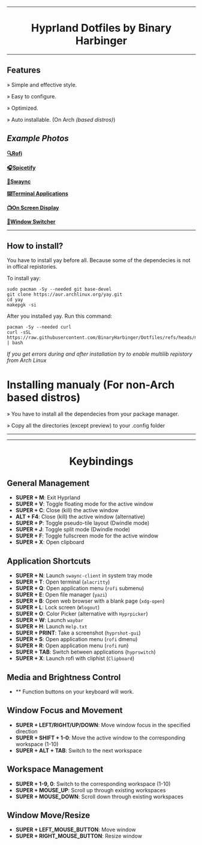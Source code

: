 
----------------------------------------------------------------------------------------

<h1 align="center">Hyprland Dotfiles by Binary Harbinger</h1>

----------------------------------------------------------------------------------------

## Features

» Simple and effective style.

» Easy to configure.

» Optimized.

» Auto installable. (On Arch *(based distros)*)

## *Example Photos*

[**🔍Rofi**](https://raw.githubusercontent.com/BinaryHarbinger/Dotfiles/main/preview/rofi.png)

[**🎧Spicetify**](https://raw.githubusercontent.com/BinaryHarbinger/Dotfiles/main/preview/spicetify.png)

[**🔔Swaync**](https://raw.githubusercontent.com/BinaryHarbinger/Dotfiles/main/preview/swaync.png)

[**⌨️Terminal Applications**](https://raw.githubusercontent.com/BinaryHarbinger/Dotfiles/main/preview/terminal.png)

[**📺On Screen Display**](https://raw.githubusercontent.com/BinaryHarbinger/Dotfiles/main/preview/osd.png)

[**🔄Window Switcher**](https://raw.githubusercontent.com/BinaryHarbinger/Dotfiles/main/preview/switcher.png)

----------------------------------------------------------------------------------------

## How to install?

You have to install yay before all. Because some of the dependecies is not in offical repistories.

To install yay: 
```
sudo pacman -Sy --needed git base-devel
git clone https://aur.archlinux.org/yay.git
cd yay
makepgk -si
```

After you installed yay. Run this command:
```
pacman -Sy --needed curl
curl -sSL https://raw.githubusercontent.com/BinaryHarbinger/Dotfiles/refs/heads/main/install.sh | bash

```
_If you get errors during and after installation try to enable multilib repistory from Arch Linux_

# Installing manualy (For non-Arch based distros)

» You have to install all the dependecies from your package manager.

» Copy all the directories (except preview) to your .config folder

***


----------------------------------------------------------------------------------------

<h1 align="center">Keybindings</h1>

## General Management
- **SUPER + M**: Exit Hyprland
- **SUPER + V**: Toggle floating mode for the active window
- **SUPER + C**: Close (kill) the active window
- **ALT + F4**: Close (kill) the active window (alternative)
- **SUPER + P**: Toggle pseudo-tile layout (Dwindle mode)
- **SUPER + J**: Toggle split mode (Dwindle mode)
- **SUPER + F**: Toggle fullscreen mode for the active window
- **SUPER + X**: Open clipboard

## Application Shortcuts
- **SUPER + N**: Launch `swaync-client` in system tray mode
- **SUPER + T**: Open terminal (`alacritty`)
- **SUPER + Q**: Open application menu (`rofi` submenu)
- **SUPER + E**: Open file manager (`yazi`)
- **SUPER + B**: Open web browser with a blank page (`xdg-open`)
- **SUPER + L**: Lock screen (`Wlogout`)
- **SUPER + O**: Color Picker (alternative with `Hyprpicker`)
- **SUPER + W**: Launch `waybar`
- **SUPER + H**: Launch `Help.txt`
- **SUPER + PRINT**: Take a screenshot (`hyprshot-gui`)
- **SUPER + S**: Open application menu (`rofi` dmenu)
- **SUPER + R**: Open application menu (`rofi` run)
- **SUPER + TAB**: Switch between applications (`hyprswitch`)
- **SUPER + X**: Launch rofi with cliphist (`Clipboard`)

## Media and Brightness Control
- ** Function buttons on your keyboard will work.

## Window Focus and Movement
- **SUPER + LEFT/RIGHT/UP/DOWN**: Move window focus in the specified direction
- **SUPER + SHIFT + 1-0**: Move the active window to the corresponding workspace (1-10)
- **SUPER + ALT + TAB**: Switch to the next workspace

## Workspace Management
- **SUPER + 1-9, 0**: Switch to the corresponding workspace (1-10)
- **SUPER + MOUSE_UP**: Scroll up through existing workspaces
- **SUPER + MOUSE_DOWN**: Scroll down through existing workspaces

## Window Move/Resize
- **SUPER + LEFT_MOUSE_BUTTON**: Move window
- **SUPER + RIGHT_MOUSE_BUTTON**: Resize window

